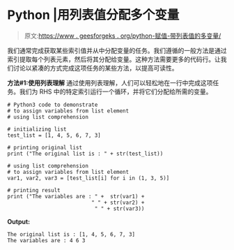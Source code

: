 # Python |用列表值分配多个变量

> 原文:[https://www . geesforgeks . org/python-赋值-带列表值的多变量/](https://www.geeksforgeeks.org/python-assign-multiple-variables-with-list-values/)

我们通常完成获取某些索引值并从中分配变量的任务。我们遵循的一般方法是通过索引提取每个列表元素，然后将其分配给变量。这种方法需要更多的代码行。让我们讨论以紧凑的方式完成这项任务的某些方法，以提高可读性。

**方法#1:使用列表理解**
通过使用列表理解，人们可以轻松地在一行中完成这项任务。我们为 RHS 中的特定索引运行一个循环，并将它们分配给所需的变量。

```
# Python3 code to demonstrate 
# to assign variables from list element
# using list comprehension 

# initializing list  
test_list = [1, 4, 5, 6, 7, 3]

# printing original list
print ("The original list is : " + str(test_list))

# using list comprehension
# to assign variables from list element
var1, var2, var3 = [test_list[i] for i in (1, 3, 5)]

# printing result
print ("The variables are : " +  str(var1) + 
                           " " + str(var2) +
                            " " + str(var3))
```

**Output:**

```
The original list is : [1, 4, 5, 6, 7, 3]
The variables are : 4 6 3

```